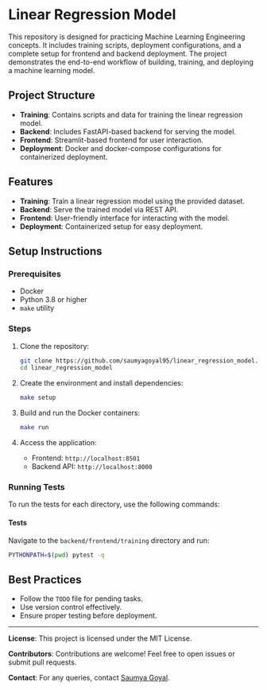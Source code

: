 # Linear Regression Model

This repository is designed for practicing Machine Learning Engineering concepts. It includes training scripts, deployment configurations, and a complete setup for frontend and backend deployment. The project demonstrates the end-to-end workflow of building, training, and deploying a machine learning model.

## Project Structure

- **Training**: Contains scripts and data for training the linear regression model.
- **Backend**: Includes FastAPI-based backend for serving the model.
- **Frontend**: Streamlit-based frontend for user interaction.
- **Deployment**: Docker and docker-compose configurations for containerized deployment.

## Features

- **Training**: Train a linear regression model using the provided dataset.
- **Backend**: Serve the trained model via REST API.
- **Frontend**: User-friendly interface for interacting with the model.
- **Deployment**: Containerized setup for easy deployment.

## Setup Instructions

### Prerequisites

- Docker
- Python 3.8 or higher
- `make` utility

### Steps

1. Clone the repository:
   ```bash
   git clone https://github.com/saumyagoyal95/linear_regression_model.git
   cd linear_regression_model
   ```

2. Create the environment and install dependencies:
   ```bash
   make setup
   ```

3. Build and run the Docker containers:
   ```bash
   make run
   ```

4. Access the application:
   - Frontend: `http://localhost:8501`
   - Backend API: `http://localhost:8000`

### Running Tests

To run the tests for each directory, use the following commands:

#### Tests
Navigate to the `backend/frontend/training` directory and run:
```bash
PYTHONPATH=$(pwd) pytest -q
```

## Best Practices

- Follow the `TODO` file for pending tasks.
- Use version control effectively.
- Ensure proper testing before deployment.

---

**License**: This project is licensed under the MIT License.

**Contributors**: Contributions are welcome! Feel free to open issues or submit pull requests.

**Contact**: For any queries, contact [Saumya Goyal](mailto:saumya@example.com).
